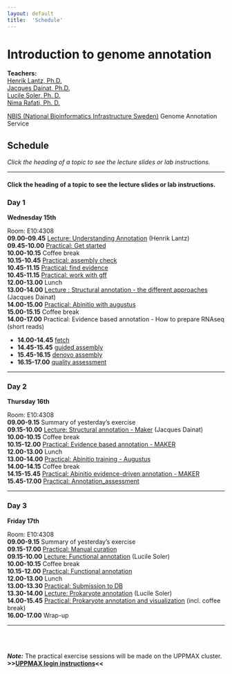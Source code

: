 ```yaml
---
layout: default
title:  'Schedule'
---
```


# Introduction to genome annotation

**Teachers:**  
[Henrik Lantz, Ph.D.](https://nbis.se/about/staff/henrik-lantz/)  
[Jacques Dainat, Ph.D.](http://nbis.se/about/staff/jacques-dainat/)  
[Lucile Soler, Ph. D.](http://nbis.se/about/staff/lucile-soler/)  
[Nima Rafati, Ph. D.]()  

[NBIS (National Bioinformatics Infrastructure Sweden)](https://nbis.se)
Genome Annotation Service   
  

## Schedule

*Click the heading of a topic to see the lecture slides or lab instructions.*

<hr>

#### Click the heading of a topic to see the lecture slides or lab instructions.

### Day 1  

**Wednesday 15th** 

Room: E10:4308  
**09.00-09.45** [Lecture: Understanding Annotation](lectures/) (Henrik Lantz)  
**09.45-10.00** [Practical: Get started](labs/get_started)  
**10.00-10.15** Coffee break  
**10.15-10.45** [Practical: assembly check](labs/assembly_check)  
**10.45-11.15** [Practical: find evidence](labs/find_all_evidence)  
**10.45-11.15** [Practical: work with gff](labs/gff)  
**12.00-13.00** Lunch  
**13.00-14.00** [Lecture : Structural annotation - the different approaches](lectures/)  (Jacques Dainat)  
**14.00-15.00** [Practical: Abinitio with augustus](labs/augustus)  
**15.00-15.15** Coffee break  
**14.00-17.00** Practical: Evidence based annotation - How to prepare RNAseq (short reads)  
   *   **14.00-14.45** [fetch](labs/rnaseq_fetch)
   *   **14.45-15.45** [guided assembly](labs/rnaseq_guided_assembly)  
   *   **15.45-16.15** [denovo assembly](labs/rnaseq_denovo_assembly)  
   *   **16.15-17.00** [quality assessment ](labs/rnaseq_assembly_assessment)  
<hr>

### Day 2  

**Thursday 16th**  

Room: E10:4308  
**09.00-9.15** Summary of yesterday’s exercise  
**09.15-10.00** [Lecture: Structural annotation - Maker](slides/) (Jacques Dainat)  
**10.00-10.15** Coffee break  
**10.15-12.00** [Practical: Evidence based annotation - MAKER](labs/maker_evidence)  
**12.00-13.00** Lunch  
**13.00-14.00** [Practical: Abinitio training - Augustus](labs/augustus_training)  
**14.00-14.15** Coffee break  
**14.15-15.45** [Practical: Abinitio evidence-driven annotation - MAKER](labs/maker_abinitio_evidence_driven)  
**15.45-17.00** [Practical: Annotation_assessment](labs/annotation_assessment)  

<hr>

### Day 3  

**Friday 17th**  

Room: E10:4308  
**09.00-9.15** Summary of yesterday’s exercise  
**09.15-17.00** [Practical: Manual curation](labs/manual_curation)  
**09.15-10.00** [Lecture: Functional annotation](slides/) (Lucile Soler)  
**10.00-10.15** Coffee break  
**10.15-12.00** [Practical: Functional annotation](labs/functional_annotation)  
**12.00-13.00** Lunch  
**13.00-13.30** [Practical: Submission to DB](labs/submission)  
**13.30-14.00** [Lecture: Prokaryote annotation](slides/) (Lucile Soler)  
**14.00-15.45** [Practical: Prokaryote annotation and visualization](labs/prokaryote_annotation) (incl. coffee break)  
**16.00-17.00** Wrap-up  

<hr>

<br/>
<br/>

***Note:***
The practical exercise sessions will be made on the UPPMAX cluster. **>>[UPPMAX login instructions](uppmax_login)<<**

